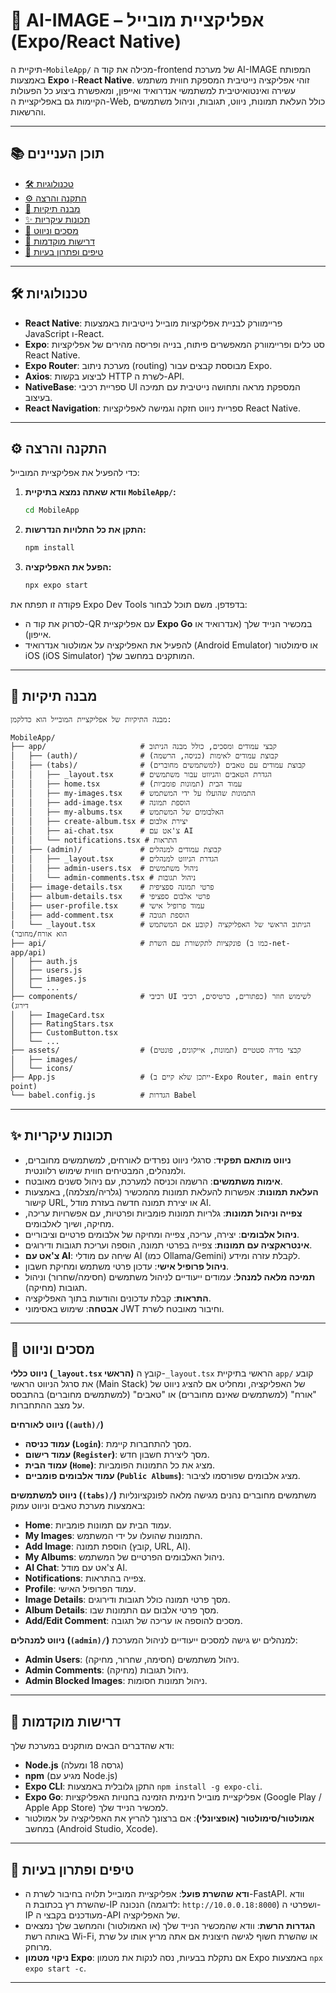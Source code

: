 # 📱 AI-IMAGE – אפליקציית מובייל (Expo/React Native)

תיקיית ה-`MobileApp/` מכילה את קוד ה-frontend של מערכת AI-IMAGE המפותח באמצעות **Expo** ו-**React Native**. זוהי אפליקציה נייטיבית המספקת חווית משתמש עשירה ואינטואיטיבית למשתמשי אנדרואיד ואייפון, ומאפשרת ביצוע כל הפעולות הקיימות גם באפליקציית ה-Web, כולל העלאת תמונות, ניווט, תגובות, וניהול משתמשים והרשאות.

---

## 📚 תוכן העניינים

- [🛠️ טכנולוגיות](#-טכנולוגיות)
- [⚙️ התקנה והרצה](#-התקנה-והרצה)
- [📁 מבנה תיקיות](#-מבנה-תיקיות)
- [✨ תכונות עיקריות](#-תכונות-עיקריות)
- [🧭 מסכים וניווט](#-מסכים-וניווט)
- [📌 דרישות מוקדמות](#-דרישות-מוקדמות)
- [🧩 טיפים ופתרון בעיות](#-טיפים-ופתרון-בעיות)

---

## 🛠️ טכנולוגיות

* **React Native**: פריימוורק לבניית אפליקציות מובייל נייטיביות באמצעות JavaScript ו-React.
* **Expo**: סט כלים ופריימוורק המאפשרים פיתוח, בנייה ופריסה מהירים של אפליקציות React Native.
* **Expo Router**: מערכת ניתוב (routing) מבוססת קבצים עבור Expo.
* **Axios**: לביצוע בקשות HTTP לשרת ה-API.
* **NativeBase**: ספריית רכיבי UI המספקת מראה ותחושה נייטיבית עם תמיכה בעיצוב.
* **React Navigation**: ספריית ניווט חזקה וגמישה לאפליקציות React Native.

---

## ⚙️ התקנה והרצה

כדי להפעיל את אפליקציית המובייל:

1.  **וודא שאתה נמצא בתיקיית `MobileApp/`:**
    ```bash
    cd MobileApp
    ```

2.  **התקן את כל התלויות הנדרשות:**
    ```bash
    npm install
    ```

3.  **הפעל את האפליקציה:**
    ```bash
    npx expo start
    ```

פקודה זו תפתח את Expo Dev Tools בדפדפן. משם תוכל לבחור:
* לסרוק את קוד ה-QR עם אפליקציית **Expo Go** במכשיר הנייד שלך (אנדרואיד או אייפון).
* להפעיל את האפליקציה על אמולטור אנדרואיד (Android Emulator) או סימולטור iOS (iOS Simulator) המותקנים במחשב שלך.

---

## 📁 מבנה תיקיות
```
מבנה התיקיות של אפליקציית המובייל הוא כדלקמן:

MobileApp/
├── app/                     # קבצי עמודים ומסכים, כולל מבנה הניתוב
│   ├── (auth)/              # קבוצת עמודים לאימות (כניסה, הרשמה)
│   ├── (tabs)/              # קבוצת עמודים עם טאבים (למשתמשים מחוברים)
│   │   ├── _layout.tsx      # הגדרת הטאבים והניווט עבור משתמשים
│   │   ├── home.tsx         # עמוד הבית (תמונות פומביות)
│   │   ├── my-images.tsx    # התמונות שהועלו על ידי המשתמש
│   │   ├── add-image.tsx    # הוספת תמונה
│   │   ├── my-albums.tsx    # האלבומים של המשתמש
│   │   ├── create-album.tsx # יצירת אלבום
│   │   ├── ai-chat.tsx      # צ'אט עם AI
│   │   └── notifications.tsx # התראות
│   ├── (admin)/             # קבוצת עמודים למנהלים
│   │   ├── _layout.tsx      # הגדרת הניווט למנהלים
│   │   ├── admin-users.tsx  # ניהול משתמשים
│   │   └── admin-comments.tsx # ניהול תגובות
│   ├── image-details.tsx    # פרטי תמונה ספציפית
│   ├── album-details.tsx    # פרטי אלבום ספציפי
│   ├── user-profile.tsx     # עמוד פרופיל אישי
│   ├── add-comment.tsx      # הוספת תגובה
│   └── _layout.tsx          # הניתוב הראשי של האפליקציה (קובע אם המשתמש הוא אורח/מחובר)
├── api/                     # פונקציות לתקשורת עם השרת (כמו ב-net-app/api)
│   ├── auth.js
│   ├── users.js
│   ├── images.js
│   └── ...
├── components/              # רכיבי UI לשימוש חוזר (כפתורים, כרטיסים, רכיבי דירוג)
│   ├── ImageCard.tsx
│   ├── RatingStars.tsx
│   ├── CustomButton.tsx
│   └── ...
├── assets/                  # קבצי מדיה סטטיים (תמונות, אייקונים, פונטים)
│   ├── images/
│   └── icons/
├── App.js                   # (ייתכן שלא קיים ב-Expo Router, main entry point)
└── babel.config.js          # הגדרות Babel
```

---

## ✨ תכונות עיקריות

* **ניווט מותאם תפקיד**: סרגלי ניווט נפרדים לאורחים, למשתמשים מחוברים, ולמנהלים, המבטיחים חווית שימוש רלוונטית.
* **אימות משתמשים**: הרשמה וכניסה למערכת, עם ניהול סשנים מאובטח.
* **העלאת תמונות**: אפשרות להעלאת תמונות מהמכשיר (גלריה/מצלמה), באמצעות קישור URL, או יצירת תמונה חדשה בעזרת מודל AI.
* **צפייה וניהול תמונות**: גלריות תמונות פומביות ופרטיות, עם אפשרויות עריכה, מחיקה, ושיוך לאלבומים.
* **ניהול אלבומים**: יצירה, עריכה, צפייה ומחיקה של אלבומים פרטיים וציבוריים.
* **אינטראקציה עם תמונות**: צפייה בפרטי תמונה, הוספה ועריכת תגובות ודירוגים.
* **צ'אט עם AI**: שיחה עם מודלי AI (כמו Ollama/Gemini) לקבלת עזרה ומידע.
* **ניהול פרופיל אישי**: עדכון פרטי משתמש ומחיקת חשבון.
* **תמיכה מלאה למנהל**: עמודים ייעודיים לניהול משתמשים (חסימה/שחרור) וניהול תגובות (מחיקה).
* **התראות**: קבלת עדכונים והודעות בתוך האפליקציה.
* **אבטחה**: שימוש באסימוני JWT וחיבור מאובטח לשרת.

---

## 🧭 מסכים וניווט

**ניווט כללי (`_layout.tsx` הראשי)**
קובץ ה-`_layout.tsx` הראשי בתיקיית `app/` קובע את סרגל הניווט הראשי (Main Stack) של האפליקציה, ומחליט אם להציג ניווט של "אורח" (למשתמשים שאינם מחוברים) או "טאבים" (למשתמשים מחוברים) בהתבסס על מצב ההתחברות.

**ניווט לאורחים (`(auth)/`)**
* **עמוד כניסה (`Login`)**: מסך להתחברות קיימת.
* **עמוד רישום (`Register`)**: מסך ליצירת חשבון חדש.
* **עמוד הבית (`Home`)**: מציג את כל התמונות הפומביות.
* **עמוד אלבומים פומביים (`Public Albums`)**: מציג אלבומים שפורסמו לציבור.

**ניווט למשתמשים (`(tabs)/`)**
משתמשים מחוברים נהנים מגישה מלאה לפונקציונליות באמצעות מערכת טאבים וניווט עמוק:
* **Home**: עמוד הבית עם תמונות פומביות.
* **My Images**: התמונות שהועלו על ידי המשתמש.
* **Add Image**: הוספת תמונה (קובץ, URL, AI).
* **My Albums**: ניהול האלבומים הפרטיים של המשתמש.
* **AI Chat**: צ'אט עם מודל AI.
* **Notifications**: צפייה בהתראות.
* **Profile**: עמוד הפרופיל האישי.
* **Image Details**: מסך פרטי תמונה כולל תגובות ודירוגים.
* **Album Details**: מסך פרטי אלבום עם התמונות שבו.
* **Add/Edit Comment**: מסכים להוספה או עריכה של תגובה.

**ניווט למנהלים (`(admin)/`)**
למנהלים יש גישה למסכים ייעודיים לניהול המערכת:
* **Admin Users**: ניהול משתמשים (חסימה, שחרור, מחיקה).
* **Admin Comments**: ניהול תגובות (מחיקה).
* **Admin Blocked Images**: ניהול תמונות חסומות.

---

## 📌 דרישות מוקדמות

ודא שהדברים הבאים מותקנים במערכת שלך:

* **Node.js** (גרסה 18 ומעלה)
* **npm** (מגיע עם Node.js)
* **Expo CLI**: התקן גלובלית באמצעות `npm install -g expo-cli`.
* **Expo Go**: אפליקציית מובייל חינמית הזמינה בחנויות האפליקציות (Google Play / Apple App Store) למכשיר הנייד שלך.
* **אמולטור/סימולטור (אופציונלי)**: אם ברצונך להריץ את האפליקציה על אמולטור במחשב (Android Studio, Xcode).

---

## 🧩 טיפים ופתרון בעיות

* **ודא שהשרת פועל**: אפליקציית המובייל תלויה בחיבור לשרת ה-FastAPI. וודא שהשרת רץ בכתובת ה-IP הנכונה (לדוגמה: `http://10.0.0.18:8000`) ושפרטי ה-IP מעודכנים בקבצי ה-API של האפליקציה.
* **הגדרות הרשת**: וודא שהמכשיר הנייד שלך (או האמולטור) והמחשב שלך נמצאים באותה רשת Wi-Fi, או שהשרת חשוף לגישה חיצונית אם אתה מריץ אותו על שרת מרוחק.
* **ניקוי מטמון Expo**: אם נתקלת בבעיות, נסה לנקות את מטמון Expo באמצעות `npx expo start -c`.

---
